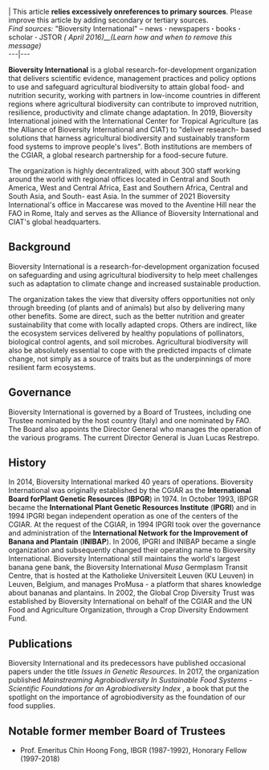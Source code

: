 | This article **relies excessively onreferences to primary sources**. Please
improve this article by adding secondary or tertiary sources.  
_Find sources:_ "Bioversity International" – news **·** newspapers **·** books
**·** scholar **·** JSTOR _( April 2016)__(Learn how and when to remove this
message)_  
---|---  
  
**Bioversity International** is a global research-for-development organization
that delivers scientific evidence, management practices and policy options to
use and safeguard agricultural biodiversity to attain global food- and
nutrition security, working with partners in low-income countries in different
regions where agricultural biodiversity can contribute to improved nutrition,
resilience, productivity and climate change adaptation. In 2019, Bioversity
International joined with the International Center for Tropical Agriculture
(as the Alliance of Bioversity International and CIAT) to "deliver research-
based solutions that harness agricultural biodiversity and sustainably
transform food systems to improve people's lives". Both institutions are
members of the CGIAR, a global research partnership for a food-secure future.

The organization is highly decentralized, with about 300 staff working around
the world with regional offices located in Central and South America, West and
Central Africa, East and Southern Africa, Central and South Asia, and South-
east Asia. In the summer of 2021 Bioversity International's office in
Maccarese was moved to the Aventine Hill near the FAO in Rome, Italy and
serves as the Alliance of Bioversity International and CIAT's global
headquarters.

## Background

Bioversity International is a research-for-development organization focused on
safeguarding and using agricultural biodiversity to help meet challenges such
as adaptation to climate change and increased sustainable production.

The organization takes the view that diversity offers opportunities not only
through breeding (of plants and of animals) but also by delivering many other
benefits. Some are direct, such as the better nutrition and greater
sustainability that come with locally adapted crops. Others are indirect, like
the ecosystem services delivered by healthy populations of pollinators,
biological control agents, and soil microbes. Agricultural biodiversity will
also be absolutely essential to cope with the predicted impacts of climate
change, not simply as a source of traits but as the underpinnings of more
resilient farm ecosystems.

## Governance

Bioversity International is governed by a Board of Trustees, including one
Trustee nominated by the host country (Italy) and one nominated by FAO. The
Board also appoints the Director General who manages the operation of the
various programs. The current Director General is Juan Lucas Restrepo.

## History

In 2014, Bioversity International marked 40 years of operations. Bioversity
International was originally established by the CGIAR as the **International
Board forPlant Genetic Resources** (**IBPGR**) in 1974. In October 1993, IBPGR
became the **International Plant Genetic Resources Institute** (**IPGRI**) and
in 1994 IPGRI began independent operation as one of the centers of the CGIAR.
At the request of the CGIAR, in 1994 IPGRI took over the governance and
administration of the **International Network for the Improvement of Banana
and Plantain** (**INIBAP**). In 2006, IPGRI and INIBAP became a single
organization and subsequently changed their operating name to Bioversity
International. Bioversity International still maintains the world's largest
banana gene bank, the Bioversity International _Musa_ Germplasm Transit
Centre, that is hosted at the Katholieke Universiteit Leuven (KU Leuven) in
Leuven, Belgium, and manages ProMusa \- a platform that shares knowledge about
bananas and plantains. In 2002, the Global Crop Diversity Trust was
established by Bioversity International on behalf of the CGIAR and the UN Food
and Agriculture Organization, through a Crop Diversity Endowment Fund.

## Publications

Bioversity International and its predecessors have published occasional papers
under the title _Issues in Genetic Resources_. In 2017, the organization
published _Mainstreaming Agrobiodiversity In Sustainable Food Systems -
Scientific Foundations for an Agrobiodiversity Index_ , a book that put the
spotlight on the importance of agrobiodiversity as the foundation of our food
supplies.

## Notable former member Board of Trustees

  * Prof. Emeritus Chin Hoong Fong, IBGR (1987-1992), Honorary Fellow (1997-2018)